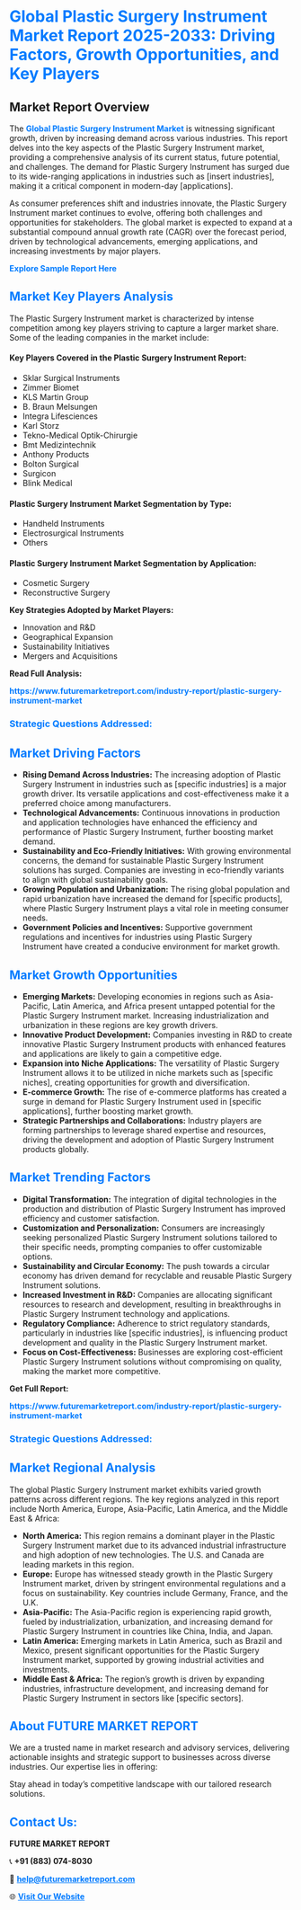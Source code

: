 <h1 style="color: #007BFF;">Global Plastic Surgery Instrument Market Report 2025-2033: Driving Factors, Growth Opportunities, and Key Players</h1>

<section id="overview">
<h2>Market Report Overview</h2>
<p>The <a href="https://www.futuremarketreport.com/industry-report/plastic-surgery-instrument-market" style="color: #007BFF; text-decoration: none;"><strong>Global Plastic Surgery Instrument Market</strong></a> is witnessing significant growth, driven by increasing demand across various industries. This report delves into the key aspects of the Plastic Surgery Instrument market, providing a comprehensive analysis of its current status, future potential, and challenges. The demand for Plastic Surgery Instrument has surged due to its wide-ranging applications in industries such as [insert industries], making it a critical component in modern-day [applications].</p>
<p>As consumer preferences shift and industries innovate, the Plastic Surgery Instrument market continues to evolve, offering both challenges and opportunities for stakeholders. The global market is expected to expand at a substantial compound annual growth rate (CAGR) over the forecast period, driven by technological advancements, emerging applications, and increasing investments by major players.</p>
</section>

<section id="overview">
<p><a href="https://www.futuremarketreport.com/request-sample/reportId=57544" style="color: #007BFF; text-decoration: none;"><strong>Explore Sample Report Here</strong></a></p>
</section>

<section id="key-players">
<h2 style="color: #007BFF;">Market Key Players Analysis</h2>
<p>The Plastic Surgery Instrument market is characterized by intense competition among key players striving to capture a larger market share. Some of the leading companies in the market include:</p>
<h4>Key Players Covered in the Plastic Surgery Instrument Report:</h4>
<ul><li>Sklar Surgical Instruments</li><li>Zimmer Biomet</li><li>KLS Martin Group</li><li>B. Braun Melsungen</li><li>Integra Lifesciences</li><li>Karl Storz</li><li>Tekno-Medical Optik-Chirurgie</li><li>Bmt Medizintechnik</li><li>Anthony Products</li><li>Bolton Surgical</li><li>Surgicon</li><li>Blink Medical</li></ul>
<h4>Plastic Surgery Instrument Market Segmentation by Type:</h4>
<ul><li>Handheld Instruments</li><li>Electrosurgical Instruments</li><li>Others</li></ul>

<h4>Plastic Surgery Instrument Market Segmentation by Application:</h4>
<ul><li>Cosmetic Surgery</li><li>Reconstructive Surgery</li></ul>
<p><strong>Key Strategies Adopted by Market Players:</strong></p>
<ul>
<li>Innovation and R&D</li>
<li>Geographical Expansion</li>
<li>Sustainability Initiatives</li>
<li>Mergers and Acquisitions</li>
</ul>
</section>

<section>
<p><strong>Read Full Analysis: </strong></p><a href="https://www.futuremarketreport.com/industry-report/plastic-surgery-instrument-market" style="color: #007BFF; text-decoration: none;"><strong>https://www.futuremarketreport.com/industry-report/plastic-surgery-instrument-market</strong></a>
<h3 style="color: #007BFF;">Strategic Questions Addressed:</h3>
</section>

<section id="driving-factors">
<h2 style="color: #007BFF;">Market Driving Factors</h2>
<ul>
<li><strong>Rising Demand Across Industries:</strong> The increasing adoption of Plastic Surgery Instrument in industries such as [specific industries] is a major growth driver. Its versatile applications and cost-effectiveness make it a preferred choice among manufacturers.</li>
<li><strong>Technological Advancements:</strong> Continuous innovations in production and application technologies have enhanced the efficiency and performance of Plastic Surgery Instrument, further boosting market demand.</li>
<li><strong>Sustainability and Eco-Friendly Initiatives:</strong> With growing environmental concerns, the demand for sustainable Plastic Surgery Instrument solutions has surged. Companies are investing in eco-friendly variants to align with global sustainability goals.</li>
<li><strong>Growing Population and Urbanization:</strong> The rising global population and rapid urbanization have increased the demand for [specific products], where Plastic Surgery Instrument plays a vital role in meeting consumer needs.</li>
<li><strong>Government Policies and Incentives:</strong> Supportive government regulations and incentives for industries using Plastic Surgery Instrument have created a conducive environment for market growth.</li>
</ul>
</section>

<section id="growth-opportunities">
<h2 style="color: #007BFF;">Market Growth Opportunities</h2>
<ul>
<li><strong>Emerging Markets:</strong> Developing economies in regions such as Asia-Pacific, Latin America, and Africa present untapped potential for the Plastic Surgery Instrument market. Increasing industrialization and urbanization in these regions are key growth drivers.</li>
<li><strong>Innovative Product Development:</strong> Companies investing in R&D to create innovative Plastic Surgery Instrument products with enhanced features and applications are likely to gain a competitive edge.</li>
<li><strong>Expansion into Niche Applications:</strong> The versatility of Plastic Surgery Instrument allows it to be utilized in niche markets such as [specific niches], creating opportunities for growth and diversification.</li>
<li><strong>E-commerce Growth:</strong> The rise of e-commerce platforms has created a surge in demand for Plastic Surgery Instrument used in [specific applications], further boosting market growth.</li>
<li><strong>Strategic Partnerships and Collaborations:</strong> Industry players are forming partnerships to leverage shared expertise and resources, driving the development and adoption of Plastic Surgery Instrument products globally.</li>
</ul>
</section>

<section id="trending-factors">
<h2 style="color: #007BFF;">Market Trending Factors</h2>
<ul>
<li><strong>Digital Transformation:</strong> The integration of digital technologies in the production and distribution of Plastic Surgery Instrument has improved efficiency and customer satisfaction.</li>
<li><strong>Customization and Personalization:</strong> Consumers are increasingly seeking personalized Plastic Surgery Instrument solutions tailored to their specific needs, prompting companies to offer customizable options.</li>
<li><strong>Sustainability and Circular Economy:</strong> The push towards a circular economy has driven demand for recyclable and reusable Plastic Surgery Instrument solutions.</li>
<li><strong>Increased Investment in R&D:</strong> Companies are allocating significant resources to research and development, resulting in breakthroughs in Plastic Surgery Instrument technology and applications.</li>
<li><strong>Regulatory Compliance:</strong> Adherence to strict regulatory standards, particularly in industries like [specific industries], is influencing product development and quality in the Plastic Surgery Instrument market.</li>
<li><strong>Focus on Cost-Effectiveness:</strong> Businesses are exploring cost-efficient Plastic Surgery Instrument solutions without compromising on quality, making the market more competitive.</li>
</ul>
</section>

<section>
<p><strong>Get Full Report: </strong></p><a href="https://www.futuremarketreport.com/industry-report/plastic-surgery-instrument-market" style="color: #007BFF; text-decoration: none;"><strong>https://www.futuremarketreport.com/industry-report/plastic-surgery-instrument-market</strong></a>
<h3 style="color: #007BFF;">Strategic Questions Addressed:</h3>
</section>


<section id="regional-analysis">
<h2 style="color: #007BFF;">Market Regional Analysis</h2>
<p>The global Plastic Surgery Instrument market exhibits varied growth patterns across different regions. The key regions analyzed in this report include North America, Europe, Asia-Pacific, Latin America, and the Middle East & Africa:</p>
<ul>
<li><strong>North America:</strong> This region remains a dominant player in the Plastic Surgery Instrument market due to its advanced industrial infrastructure and high adoption of new technologies. The U.S. and Canada are leading markets in this region.</li>
<li><strong>Europe:</strong> Europe has witnessed steady growth in the Plastic Surgery Instrument market, driven by stringent environmental regulations and a focus on sustainability. Key countries include Germany, France, and the U.K.</li>
<li><strong>Asia-Pacific:</strong> The Asia-Pacific region is experiencing rapid growth, fueled by industrialization, urbanization, and increasing demand for Plastic Surgery Instrument in countries like China, India, and Japan.</li>
<li><strong>Latin America:</strong> Emerging markets in Latin America, such as Brazil and Mexico, present significant opportunities for the Plastic Surgery Instrument market, supported by growing industrial activities and investments.</li>
<li><strong>Middle East & Africa:</strong> The region’s growth is driven by expanding industries, infrastructure development, and increasing demand for Plastic Surgery Instrument in sectors like [specific sectors].</li>
</ul>
</section>

<footer>
<h2 style="color: #007BFF;">About FUTURE MARKET REPORT</h2>
<p>We are a trusted name in market research and advisory services, delivering actionable insights and strategic support to businesses across diverse industries. Our expertise lies in offering:</p>

<p>Stay ahead in today’s competitive landscape with our tailored research solutions.</p>

<h2 style="color: #007BFF;">Contact Us:</h2>
<p><strong>FUTURE MARKET REPORT</strong></p>
<p>📞 <strong>+91 (883) 074-8030</strong></p>
<p>📧 <strong><a href="mailto:help@futuremarketreport.com" style="color: #007BFF;">help@futuremarketreport.com</a></strong></p>
<p>🌐 <strong><a href="https://www.futuremarketreport.com/" style="color: #007BFF;">Visit Our Website</a></strong></p>
</footer>